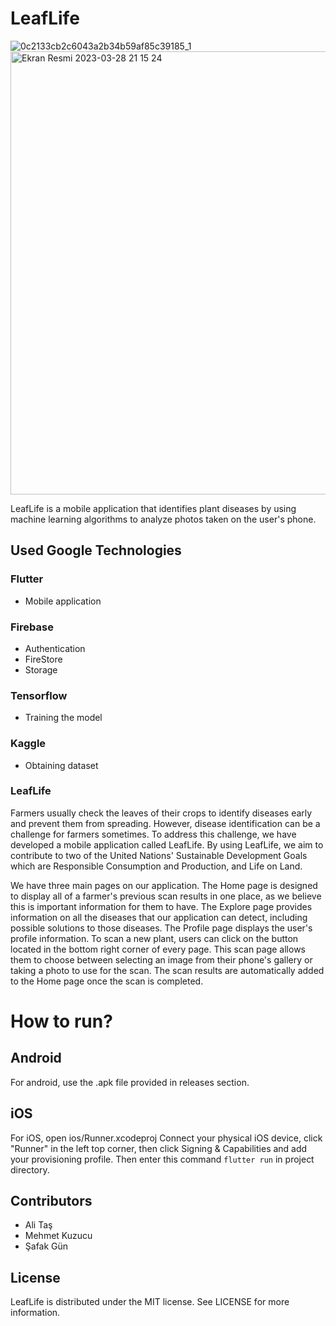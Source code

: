 # LeafLife
![0c2133cb2c6043a2b34b59af85c39185_1](https://user-images.githubusercontent.com/48025526/228330193-f6fe2f7f-d58c-4c59-9902-68bd79a69223.png)
<img width="709" alt="Ekran Resmi 2023-03-28 21 15 24" src="https://user-images.githubusercontent.com/48025526/228330776-b683d3f9-db18-46f8-bdc7-d59fa91b1564.png">

LeafLife is a mobile application that identifies plant diseases by using machine learning algorithms to analyze photos taken on the user's phone.

## Used Google Technologies
### Flutter
  - Mobile application
### Firebase
  - Authentication
  - FireStore
  - Storage
### Tensorflow
  - Training the model
### Kaggle
  - Obtaining dataset
  
### LeafLife
Farmers usually check the leaves of their crops to identify diseases early and prevent them from spreading. However, disease identification can be a challenge for farmers sometimes. To address this challenge, we have developed a mobile application called LeafLife. By using LeafLife, we aim to contribute to two of the United Nations' Sustainable Development Goals which are Responsible Consumption and Production, and Life on Land.

We have three main pages on our application. The Home page is designed to display all of a farmer's previous scan results in one place, as we believe this is important information for them to have. The Explore page provides information on all the diseases that our application can detect, including possible solutions to those diseases. The Profile page displays the user's profile information.
To scan a new plant, users can click on the button located in the bottom right corner of every page. This scan page allows them to choose between selecting an image from their phone's gallery or taking a photo to use for the scan. The scan results are automatically added to the Home page once the scan is completed.

# How to run?

## Android
For android, use the .apk file provided in releases section.

## iOS
For iOS, open ios/Runner.xcodeproj
Connect your physical iOS device, click "Runner" in the left top corner, then click Signing & Capabilities and add your provisioning profile. 
Then enter this command `flutter run` in project directory.

## Contributors
- Ali Taş
- Mehmet Kuzucu
- Şafak Gün

## License
LeafLife is distributed under the MIT license. See LICENSE for more information.

